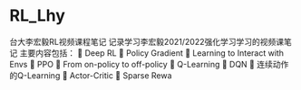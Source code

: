 # RL_Lhy
台大李宏毅RL视频课程笔记
记录学习李宏毅2021/2022强化学习学习的视频课笔记
主要内容包括：
	Deep RL
	Policy Gradient
	Learning to Interact with Envs
	PPO
	From on-policy to off-policy
	Q-Learning
	DQN
	连续动作的Q-Learning
	Actor-Critic
	Sparse Rewa
